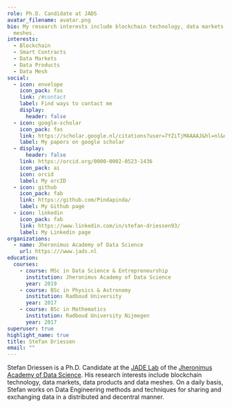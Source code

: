 ```yaml
---
role: Ph.D. Candidate at JADS
avatar_filename: avatar.png
bio: My research interests include blockchain technology, data markets and data
  meshes.
interests:
  - Blockchain
  - Smart Contracts
  - Data Markets
  - Data Products
  - Data Mesh
social:
  - icon: envelope
    icon_pack: fas
    link: /#contact
    label: Find ways to contact me
    display:
      header: false
  - icon: google-scholar
    icon_pack: fas
    link: https://scholar.google.nl/citations?user=7YZiTjMAAAAJ&hl=nl&oi=sra
    label: My papers on google scholar
  - display:
      header: false
    link: https://orcid.org/0000-0002-0523-1436
    icon_pack: ai
    icon: orcid
    label: My orcID
  - icon: github
    icon_pack: fab
    link: https://github.com/Pindapinda/
    label: My Github page
  - icon: linkedin
    icon_pack: fab
    link: https://www.linkedin.com/in/stefan-driessen93/
    label: My Linkedin page
organizations:
  - name: Jheronimus Academy of Data Science
    url: https:///www.jads.nl
education:
  courses:
    - course: MSc in Data Science & Entrepreneurship
      institution: Jheronimus Academy of Data Science
      year: 2019
    - course: BSc in Physics & Astronomy
      institution: Radboud University
      year: 2017
    - course: BSc in Mathematics
      institution: Radboud University Nijmegen
      year: 2017
superuser: true
highlight_name: true
title: Stefan Driessen
email: ""
---
```

Stefan Driessen is a Ph.D. Candidate at the [JADE Lab](https://jade-lab.github.io/) of the [Jheronimus Academy of Data Science](https://www.jads.nl/). His research interests include blockchain technology, data markets, data products and data meshes. On a daily basis, Stefan works on Data Engineering methods and techniques for sharing and exchanging data in a distributed and decentral manner.
